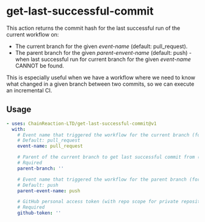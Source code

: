 # get-last-successful-commit

This action returns the commit hash for the last successful run of the current workflow on:
* The current branch for the given _event-name_ (default: pull_request).
* The parent branch for the given _parent-envent-name_ (default: push) - when last successful run for current branch for the given _event-name_ CANNOT be found.

This is especially useful when we have a workflow where we need to know what changed in a given branch between two commits, so we can execute an incremental CI.

## Usage
```yaml
- uses: ChainReaction-LTD/get-last-successful-commit@v1
  with:
    # Event name that triggered the workflow for the current branch (for query)
    # Default: pull_request
    event-name: pull_request

    # Parent of the current branch to get last successful commit from (fallback)
    # Rquired
    parent-branch: ''

    # Event name that triggered the workflow for the parent branch (for query)
    # Default: push
    parent-event-name: push

    # GitHub personal access token (with repo scope for private repositories and public_repo scope for public repositories)
    # Required
    github-token: ''
```

